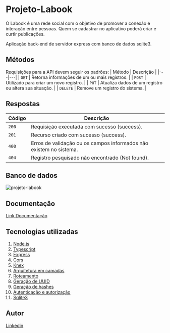 # Projeto-Labook

O Labook é uma rede social com o objetivo de promover a conexão e interação entre pessoas. Quem se cadastrar no aplicativo poderá criar e curtir publicações.

Aplicação back-end de servidor express com banco de dados sqlite3.

## Métodos
Requisições para a API devem seguir os padrões:
| Método | Descrição |
|---|---|
| `GET` | Retorna informações de um ou mais registros. |
| `POST` | Utilizado para criar um novo registro. |
| `PUT` | Atualiza dados de um registro ou altera sua situação. |
| `DELETE` | Remove um registro do sistema. |

## Respostas

| Código | Descrição |
|---|---|
| `200` | Requisição executada com sucesso (success).|
| `201` | Recurso criado com sucesso (success).|
| `400` | Erros de validação ou os campos informados não existem no sistema.|
| `404` | Registro pesquisado não encontrado (Not found).|

## Banco de dados

![projeto-labook ](https://user-images.githubusercontent.com/29845719/216036534-2b3dfb48-7782-411a-bffd-36245b78594e.png)

## Documentação
[Link Documentação](https://documenter.getpostman.com/view/24460918/2s93CPqXMs)


## Tecnologias utilizadas

1. [Node.js](https://nodejs.org/en/)
2. [Typescript](https://www.typescriptlang.org/)
3. [Express](https://expressjs.com/pt-br/)
4. [Cors](https://www.npmjs.com/package/cors)
5. [Knex](https://knexjs.org/)
6. [Arquitetura em camadas](https://imasters.com.br/arquitetura-da-informacao/arquitetura-em-camadas)
7. [Roteamento](https://expressjs.com/pt-br/api.html#router)
8. [Geração de UUID](https://www.npmjs.com/package/uuid)
9. [Geração de hashes](https://www.npmjs.com/package/bcrypt)
10. [Autenticação e autorização](https://www.npmjs.com/package/jsonwebtoken)
11. [Sqlite3](https://www.sqlitetutorial.net/)

## Autor

 [Linkedin](https://www.linkedin.com/in/gabrielmacieldev/)
